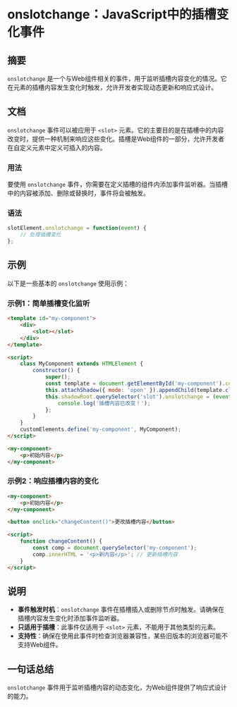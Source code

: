 <!--
Meta Description: # onslotchange：JavaScript中的插槽变化事件 ## 摘要 `onslotchange` 是一个与Web组件相关的事件，用于监听插槽内容变化的情况。它在元素的插槽内容发生变化时触发，允许开发者实现动态更新和响应式设计。 ## 文档 `onslotchange` 事件可以被应用于 ...
Meta Keywords: onslotchange, component, slot, template, script
-->

# onslotchange：JavaScript中的插槽变化事件

## 摘要
`onslotchange` 是一个与Web组件相关的事件，用于监听插槽内容变化的情况。它在元素的插槽内容发生变化时触发，允许开发者实现动态更新和响应式设计。

## 文档
`onslotchange` 事件可以被应用于 `<slot>` 元素。它的主要目的是在插槽中的内容改变时，提供一种机制来响应这些变化。插槽是Web组件的一部分，允许开发者在自定义元素中定义可插入的内容。

### 用法
要使用 `onslotchange` 事件，你需要在定义插槽的组件内添加事件监听器。当插槽中的内容被添加、删除或替换时，事件将会被触发。

### 语法
```javascript
slotElement.onslotchange = function(event) {
    // 处理插槽变化
};
```

## 示例
以下是一些基本的 `onslotchange` 使用示例：

### 示例1：简单插槽变化监听
```html
<template id="my-component">
    <div>
        <slot></slot>
    </div>
</template>

<script>
    class MyComponent extends HTMLElement {
        constructor() {
            super();
            const template = document.getElementById('my-component').content;
            this.attachShadow({ mode: 'open' }).appendChild(template.cloneNode(true));
            this.shadowRoot.querySelector('slot').onslotchange = (event) => {
                console.log('插槽内容已改变！');
            };
        }
    }
    customElements.define('my-component', MyComponent);
</script>

<my-component>
    <p>初始内容</p>
</my-component>
```

### 示例2：响应插槽内容的变化
```html
<my-component>
    <p>初始内容</p>
</my-component>

<button onclick="changeContent()">更改插槽内容</button>

<script>
    function changeContent() {
        const comp = document.querySelector('my-component');
        comp.innerHTML = '<p>新内容</p>'; // 更新插槽内容
    }
</script>
```

## 说明
- **事件触发时机**：`onslotchange` 事件在插槽插入或删除节点时触发。请确保在插槽内容发生变化时添加事件监听器。
- **只适用于插槽**：此事件仅适用于 `<slot>` 元素，不能用于其他类型的元素。
- **支持性**：确保在使用此事件时检查浏览器兼容性，某些旧版本的浏览器可能不支持Web组件。

## 一句话总结
`onslotchange` 事件用于监听插槽内容的动态变化，为Web组件提供了响应式设计的能力。